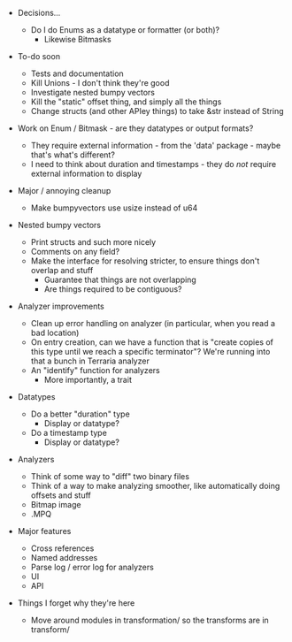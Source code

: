 * Decisions...
  * Do I do Enums as a datatype or formatter (or both)?
    * Likewise Bitmasks

* To-do soon
  * Tests and documentation
  * Kill Unions - I don't think they're good
  * Investigate nested bumpy vectors
  * Kill the "static" offset thing, and simply all the things
  * Change structs (and other APIey things) to take &str instead of String

* Work on Enum / Bitmask - are they datatypes or output formats?
  * They require external information - from the 'data' package - maybe that's what's different?
  * I need to think about duration and timestamps - they do *not* require external information to display

* Major / annoying cleanup
  * Make bumpyvectors use usize instead of u64

* Nested bumpy vectors
  * Print structs and such more nicely
  * Comments on any field?
  * Make the interface for resolving stricter, to ensure things don't overlap and stuff
    * Guarantee that things are not overlapping
    * Are things required to be contiguous?

* Analyzer improvements
  * Clean up error handling on analyzer (in particular, when you read a bad location)
  * On entry creation, can we have a function that is "create copies of this type until we reach a specific terminator"? We're running into that a bunch in Terraria analyzer
  * An "identify" function for analyzers
    * More importantly, a trait

* Datatypes
  * Do a better "duration" type
    * Display or datatype?
  * Do a timestamp type
    * Display or datatype?

* Analyzers
  * Think of some way to "diff" two binary files
  * Think of a way to make analyzing smoother, like automatically doing offsets and stuff
  * Bitmap image
  * .MPQ

* Major features
  * Cross references
  * Named addresses
  * Parse log / error log for analyzers
  * UI
  * API

* Things I forget why they're here
  * Move around modules in transformation/ so the transforms are in transform/
